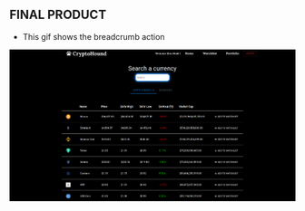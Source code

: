 ## FINAL PRODUCT

- This gif shows the breadcrumb action

!["Screenshot of the Home Page"](https://raw.githubusercontent.com/hyjin123/crypto-tracking-app/master/myapp/docs/main_page.png)
